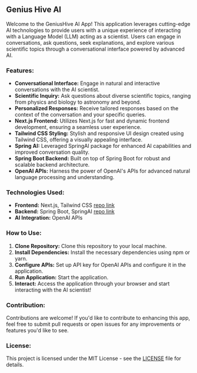 ## Genius Hive AI

Welcome to the  GeniusHive AI App! This application leverages cutting-edge AI technologies to provide users with a unique experience of interacting with a Language Model (LLM) acting as a scientist. Users can engage in conversations, ask questions, seek explanations, and explore various scientific topics through a conversational interface powered by advanced AI.

### Features:
- **Conversational Interface:** Engage in natural and interactive conversations with the AI scientist.
- **Scientific Inquiry:** Ask questions about diverse scientific topics, ranging from physics and biology to astronomy and beyond.
- **Personalized Responses:** Receive tailored responses based on the context of the conversation and your specific queries.
- **Next.js Frontend:** Utilizes Next.js for fast and dynamic frontend development, ensuring a seamless user experience.
- **Tailwind CSS Styling:** Stylish and responsive UI design created using Tailwind CSS, offering a visually appealing interface.
- **Spring AI:** Leveraged SpringAI package for enhanced AI capabilities and improved conversation quality.
- **Spring Boot Backend:** Built on top of Spring Boot for robust and scalable backend architecture.
- **OpenAI APIs:** Harness the power of OpenAI's APIs for advanced natural language processing and understanding.

### Technologies Used:
- **Frontend:** Next.js, Tailwind CSS [repo link](https://github.com/ayushagarwal27/expertAI-frontend)
- **Backend:** Spring Boot, SpringAI [repo link](https://github.com/ayushagarwal27/expertAI)
- **AI Integration:** OpenAI APIs

### How to Use:
1. **Clone Repository:** Clone this repository to your local machine.
2. **Install Dependencies:** Install the necessary dependencies using npm or yarn.
3. **Configure APIs:** Set up API key for OpenAI APIs and configure it in the application.
4. **Run Application:** Start the application.
5. **Interact:** Access the application through your browser and start interacting with the AI scientist!

### Contribution:
Contributions are welcome! If you'd like to contribute to enhancing this app, feel free to submit pull requests or open issues for any improvements or features you'd like to see.

### License:
This project is licensed under the MIT License - see the [LICENSE](https://opensource.org/license/mit) file for details.
